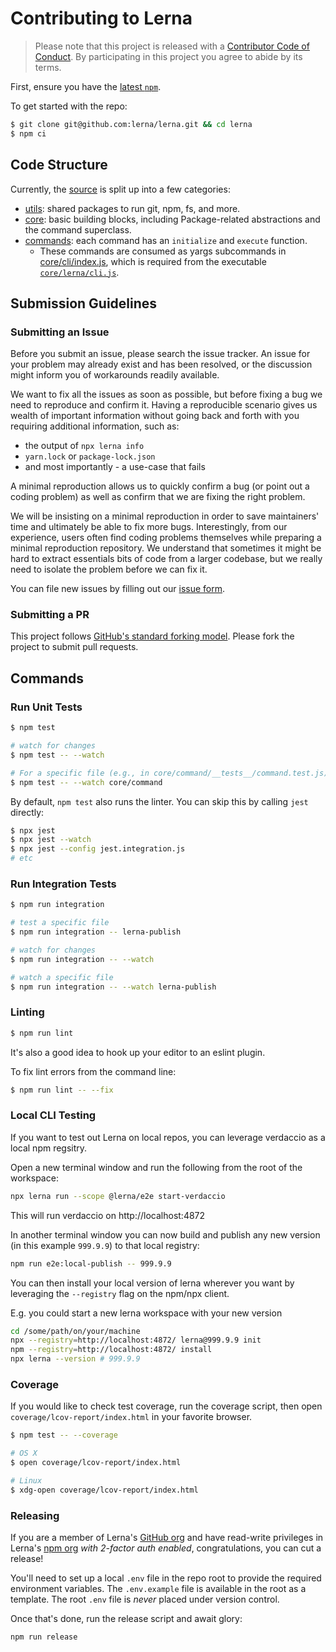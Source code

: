 # Contributing to Lerna

> Please note that this project is released with a [Contributor Code of Conduct](./CODE_OF_CONDUCT.md).
> By participating in this project you agree to abide by its terms.

First, ensure you have the [latest `npm`](https://docs.npmjs.com/).

To get started with the repo:

```sh
$ git clone git@github.com:lerna/lerna.git && cd lerna
$ npm ci
```

## Code Structure

Currently, the [source](https://github.com/lerna/lerna/tree/main) is split up into a few categories:

- [utils](https://github.com/lerna/lerna/tree/main/utils): shared packages to run git, npm, fs, and more.
- [core](https://github.com/lerna/lerna/tree/main/core): basic building blocks, including Package-related abstractions and the command superclass.
- [commands](https://github.com/lerna/lerna/tree/main/commands): each command has an `initialize` and `execute` function.
  - These commands are consumed as yargs subcommands in [core/cli/index.js](https://github.com/lerna/lerna/blob/main/core/cli/index.js), which is required from the executable [`core/lerna/cli.js`](https://github.com/lerna/lerna/blob/main/core/lerna/cli.js).

## Submission Guidelines

### <a name="submit-issue"></a> Submitting an Issue

Before you submit an issue, please search the issue tracker. An issue for your problem may already exist and has been resolved, or the discussion might inform you of workarounds readily available.

We want to fix all the issues as soon as possible, but before fixing a bug we need to reproduce and confirm it. Having a reproducible scenario gives us wealth of important information without going back and forth with you requiring additional information, such as:

- the output of `npx lerna info`
- `yarn.lock` or `package-lock.json`
- and most importantly - a use-case that fails

A minimal reproduction allows us to quickly confirm a bug (or point out a coding problem) as well as confirm that we are fixing the right problem.

We will be insisting on a minimal reproduction in order to save maintainers' time and ultimately be able to fix more bugs. Interestingly, from our experience, users often find coding problems themselves while preparing a minimal reproduction repository. We understand that sometimes it might be hard to extract essentials bits of code from a larger codebase, but we really need to isolate the problem before we can fix it.

You can file new issues by filling out our [issue form](https://github.com/lerna/lerna/issues/new/choose).

### <a name="submit-pr"></a> Submitting a PR

This project follows [GitHub's standard forking model](https://guides.github.com/activities/forking/). Please fork the project to submit pull requests.

## Commands

### Run Unit Tests

```sh
$ npm test

# watch for changes
$ npm test -- --watch

# For a specific file (e.g., in core/command/__tests__/command.test.js)
$ npm test -- --watch core/command
```

By default, `npm test` also runs the linter.
You can skip this by calling `jest` directly:

```sh
$ npx jest
$ npx jest --watch
$ npx jest --config jest.integration.js
# etc
```

### Run Integration Tests

```sh
$ npm run integration

# test a specific file
$ npm run integration -- lerna-publish

# watch for changes
$ npm run integration -- --watch

# watch a specific file
$ npm run integration -- --watch lerna-publish
```

### Linting

```sh
$ npm run lint
```

It's also a good idea to hook up your editor to an eslint plugin.

To fix lint errors from the command line:

```sh
$ npm run lint -- --fix
```

### Local CLI Testing

If you want to test out Lerna on local repos, you can leverage verdaccio as a local npm regsitry.

Open a new terminal window and run the following from the root of the workspace:

```sh
npx lerna run --scope @lerna/e2e start-verdaccio
```

This will run verdaccio on http://localhost:4872

In another terminal window you can now build and publish any new version (in this example `999.9.9`) to that local registry:

```sh
npm run e2e:local-publish -- 999.9.9
```

You can then install your local version of lerna wherever you want by leveraging the `--registry` flag on the npm/npx client.

E.g. you could start a new lerna workspace with your new version

```sh
cd /some/path/on/your/machine
npx --registry=http://localhost:4872/ lerna@999.9.9 init
npm --registry=http://localhost:4872/ install
npx lerna --version # 999.9.9
```

### Coverage

If you would like to check test coverage, run the coverage script, then open
`coverage/lcov-report/index.html` in your favorite browser.

```sh
$ npm test -- --coverage

# OS X
$ open coverage/lcov-report/index.html

# Linux
$ xdg-open coverage/lcov-report/index.html
```

### Releasing

If you are a member of Lerna's [GitHub org](https://github.com/orgs/lerna/people) and have read-write privileges in Lerna's [npm org](https://www.npmjs.com/org/lerna) _with 2-factor auth enabled_, congratulations, you can cut a release!

You'll need to set up a local `.env` file in the repo root to provide the required environment variables.
The `.env.example` file is available in the root as a template.
The root `.env` file is _never_ placed under version control.

Once that's done, run the release script and await glory:

```sh
npm run release
```
